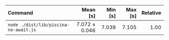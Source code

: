 | Command | Mean [s] | Min [s] | Max [s] | Relative |
|:---|---:|---:|---:|---:|
| `node ./dist/lib/piscina-no-await.js` | 7.072 ± 0.046 | 7.039 | 7.105 | 1.00 |

